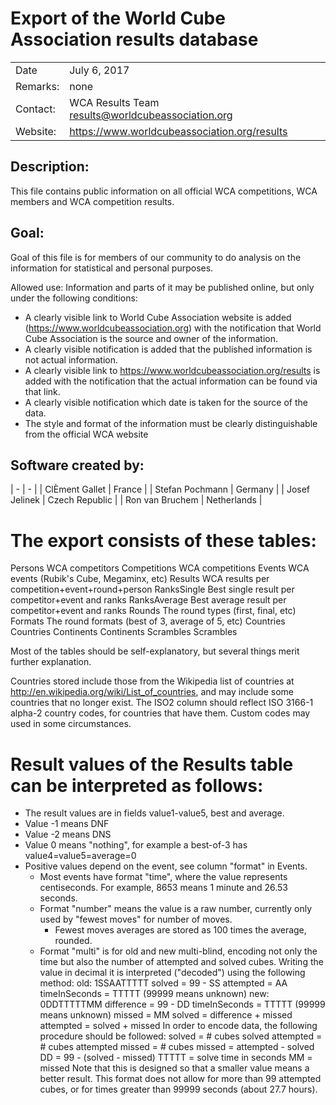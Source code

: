 # Export of the World Cube Association results database

|  |  |
| --------- | ---------- |
| Date | July 6, 2017 |
| Remarks: | none |
| Contact: | WCA Results Team results@worldcubeassociation.org |
| Website: | https://www.worldcubeassociation.org/results |

## Description:
  This file contains public information on all official WCA competitions,
  WCA members and WCA competition results.

## Goal:
  Goal of this file is for members of our community to do analysis on the
  information for statistical and personal purposes.

Allowed use: Information and parts of it may be published online,
but only under the following conditions:
  - A clearly visible link to World Cube Association website is added
    (https://www.worldcubeassociation.org) with the notification that
    World Cube Association is the source and owner of the information.
  - A clearly visible notification is added that the published information
    is not actual information.
  - A clearly visible link to https://www.worldcubeassociation.org/results is
    added with the notification that the actual information can be found via
    that link.
  - A clearly visible notification which date is taken for the source of the data.
  - The style and format of the information must be clearly distinguishable
    from the official WCA website

## Software created by:
| - | - |
| ClÈment Gallet | France |
| Stefan Pochmann | Germany |
| Josef Jelinek | Czech Republic |
| Ron van Bruchem | Netherlands |


# The export consists of these tables:
  Persons        WCA competitors
  Competitions   WCA competitions
  Events         WCA events (Rubik's Cube, Megaminx, etc)
  Results        WCA results per competition+event+round+person
  RanksSingle    Best single result per competitor+event and ranks
  RanksAverage   Best average result per competitor+event and ranks
  Rounds         The round types (first, final, etc)
  Formats        The round formats (best of 3, average of 5, etc)
  Countries      Countries
  Continents     Continents
  Scrambles      Scrambles

Most of the tables should be self-explanatory, but several things merit further
explanation.

Countries stored include those from the Wikipedia list of countries at
http://en.wikipedia.org/wiki/List_of_countries, and may include some countries
that no longer exist.  The ISO2 column should reflect ISO 3166-1 alpha-2
country codes, for countries that have them.  Custom codes may used in some
circumstances.

# Result values of the Results table can be interpreted as follows:
- The result values are in fields value1-value5, best and average.
- Value -1 means DNF
- Value -2 means DNS
- Value 0 means "nothing", for example a best-of-3 has value4=value5=average=0
- Positive values depend on the event, see column "format" in Events.
  - Most events have format "time", where the value represents centiseconds.
    For example, 8653 means 1 minute and 26.53 seconds.
  - Format "number" means the value is a raw number, currently only used
    by "fewest moves" for number of moves.
    - Fewest moves averages are stored as 100 times the average, rounded.
  - Format "multi" is for old and new multi-blind, encoding not only the time
    but also the number of attempted and solved cubes. Writing the value in
    decimal it is interpreted ("decoded") using the following method:
      old: 1SSAATTTTT
             solved        = 99 - SS
             attempted     = AA
             timeInSeconds = TTTTT (99999 means unknown)
      new: 0DDTTTTTMM
             difference    = 99 - DD
             timeInSeconds = TTTTT (99999 means unknown)
             missed        = MM
             solved        = difference + missed
             attempted     = solved + missed
    In order to encode data, the following procedure should be followed:
             solved    = # cubes solved
             attempted = # cubes attempted
             missed    = # cubes missed = attempted - solved
             DD        = 99 - (solved - missed)
             TTTTT     = solve time in seconds
             MM        = missed
    Note that this is designed so that a smaller value means a better result.
    This format does not allow for more than 99 attempted cubes, or for times
    greater than 99999 seconds (about 27.7 hours).
